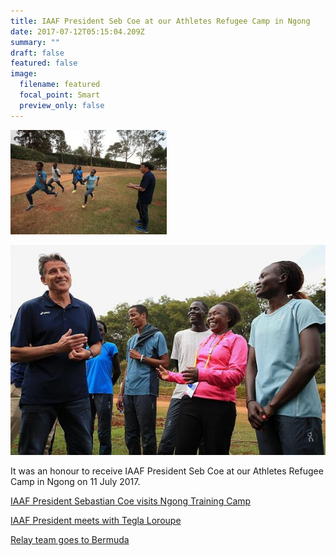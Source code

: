 ```yaml
---
title: IAAF President Seb Coe at our Athletes Refugee Camp in Ngong
date: 2017-07-12T05:15:04.209Z
summary: ""
draft: false
featured: false
image:
  filename: featured
  focal_point: Smart
  preview_only: false
---
```

![](iaafngong.jpg)

![](sebcoea-tegla-ngong.jpg)

It was an honour to receive IAAF President Seb Coe at our Athletes Refugee Camp in Ngong on 11 July 2017.

[IAAF President Sebastian Coe visits Ngong Training Camp](https://www.worldathletics.org/news/iaaf-news/world-u18-championships-athlete-refugee-team)

[IAAF President meets with Tegla Loroupe](https://www.worldathletics.org/awards/news/athlete-refugee-team-international-peace-day)

[Relay team goes to Bermuda](https://www.worldathletics.org/news/feature/athlete-refugee-team-2017-world-relays)